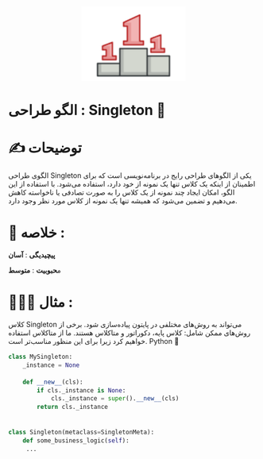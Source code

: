 <p align="center">
  <img src="https://github.com/mojtabapaso/Design-Pattern-Persian/blob/main/img/Creational/singleton-mini.png" height="150px" />
</p>

# الگو طراحی : Singleton 💍
# ✍️ توضیحات 

الگوی طراحی Singleton یکی از الگوهای طراحی رایج در برنامه‌نویسی است که برای اطمینان از اینکه یک کلاس تنها یک نمونه از خود دارد، استفاده می‌شود. با استفاده از این الگو، امکان ایجاد چند نمونه از یک کلاس را به صورت تصادفی یا ناخواسته کاهش می‌دهیم و تضمین می‌شود که همیشه تنها یک نمونه از کلاس مورد نظر وجود دارد.
 # 📝 خلاصه :
**پیچیدیگی** : **آسان** 

م**حبوبیت** : **متوسط**

# 👨🏻‍💻 مثال  :
کلاس Singleton می‌تواند به روش‌های مختلفی در پایتون پیاده‌سازی شود. برخی از روش‌های ممکن شامل: کلاس پایه، دکوراتور و متاکلاس هستند. ما از متاکلاس استفاده خواهیم کرد زیرا برای این منظور مناسب‌تر است.
Python 🐍
```python
class MySingleton:
    _instance = None
  
    def __new__(cls):
        if cls._instance is None:
            cls._instance = super().__new__(cls)
        return cls._instance


class Singleton(metaclass=SingletonMeta):
    def some_business_logic(self):
     ...



```
